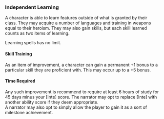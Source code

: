 ### Independent Learning
A character is able to learn features outside of what is granted by their class. They may acquire a number of languages and training in weapons equal to their heroism. They may also gain skills, but each skill learned counts as two items of learning.

Learning spells has no limit.

#### Skill Training
As an item of improvement, a character can gain a permanent +1 bonus to a particular skill they are proficient with. This may occur up to a +5 bonus.

#### Time Required
Any such improvement is recommend to require at least 6 hours of study for 45 days minus your [Inte] score. The narrator may opt to replace [Inte] with another ability score if they deem appropriate.  
A narrator may also opt to simply allow the player to gain it as a sort of milestone achievement.
